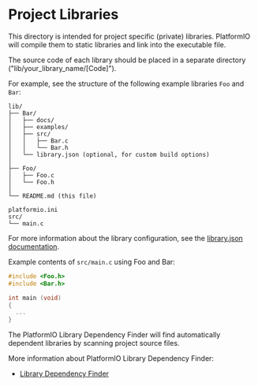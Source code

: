 # Project Libraries

This directory is intended for project specific (private) libraries.
PlatformIO will compile them to static libraries and link into the executable file.

The source code of each library should be placed in a separate directory
("lib/your_library_name/[Code]").

For example, see the structure of the following example libraries `Foo` and `Bar`:

```text
lib/
├── Bar/
│   ├── docs/
│   ├── examples/
│   ├── src/
│   │   ├── Bar.c
│   │   └── Bar.h
│   └── library.json (optional, for custom build options)
│
├── Foo/
│   ├── Foo.c
│   └── Foo.h
│
└── README.md (this file)

platformio.ini
src/
└── main.c
```

For more information about the library configuration, see the [library.json documentation](https://docs.platformio.org/page/librarymanager/config.html).

Example contents of `src/main.c` using Foo and Bar:

```c
#include <Foo.h>
#include <Bar.h>

int main (void)
{
  ...
}
```

The PlatformIO Library Dependency Finder will find automatically dependent
libraries by scanning project source files.

More information about PlatformIO Library Dependency Finder:

- [Library Dependency Finder](https://docs.platformio.org/page/librarymanager/ldf.html)
